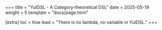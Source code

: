 +++
title = "YulDSL - A Category-theoretical DSL"
date = 2025-05-19
weight = 5
template = "docs/page.html"

[extra]
toc = true
lead = "There is no lambda, no variable in YulDSL."
+++
